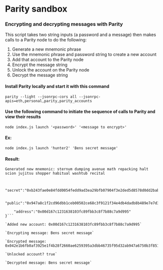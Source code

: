 # Parity sandbox

### Encrypting and decrypting messages with Parity

This script takes two string inputs (a password and a message) then makes calls to a Parity node to do the following:
1. Generate a new mnemonic phrase
2. Use the mnemonic phrase and password string to create a new account
3. Add that account to the Parity node
4. Encrypt the message string
5. Unlock the account on the Parity node
6. Decrypt the message string

#### Install Parity locally and start it with this command 
`parity --light --jsonrpc-cors all --jsonrpc-apis=eth,personal,parity,parity_accounts`


#### Use the following command to initiate the sequence of calls to Parity and view their results
`node index.js launch '<password>' '<message to encrypt>'`


#### Ex:
`node index.js launch 'hunter2' 'Bens secret message'`

#### Result:
`Generated new mnemonic: sternum dumping avenue math repacking halt scion jujitsu shopper habitual washtub recital`

```Generated new wallet: {
	
	"secret":"0xb243fae0e84fdd0054fedd9ad3ea29bfb07904f3e2ded5d8578d0dd2bab4cbd5",
	
	"public":"0x947a8c1f2cd96dbb1ceb00502ce68c3f9121f34e4db4dadb8b489e7e7d3f21bc04e4e4139a9a5daa2f3bd686f040c0c047442dfa55005f74e25bd73d8b59b768",
	
	"address":"0x00d167c1231638103fc89fbb3c8f7b88c7a9d995"
}```

`Added new account: 0x00d167c1231638103fc89fbb3c8f7b88c7a9d995`

`Encrypting message: Bens secret message`

`Encrypted message: 0x042e1b6fb0af3925e1f4b28f2660ae6259395a3dbb46735f95d32ab947a6750b3f851dc03780d303494a6e534329fc67727cbd13aca353a45d2479b6d98cfff10d98104a84bfc2dd8beca34140d8a30eb929a7e7369333ed23924a4cb7113644a86fa58b3ce8f11a34015b0c151df7b07c363f245c32e99785845c2a6f17df3a29625828`

`Unlocked account? true`

`Decrypted message: Bens secret message`
